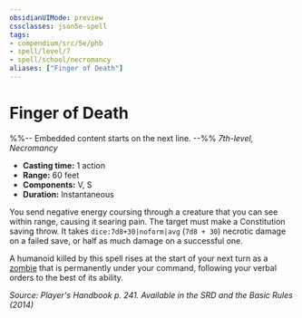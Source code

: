 ```yaml
---
obsidianUIMode: preview
cssclasses: json5e-spell
tags:
- compendium/src/5e/phb
- spell/level/7
- spell/school/necromancy
aliases: ["Finger of Death"]
---
```

# Finger of Death
%%-- Embedded content starts on the next line. --%%
*7th-level, Necromancy*  

- **Casting time:** 1 action
- **Range:** 60 feet
- **Components:** V, S
- **Duration:** Instantaneous

You send negative energy coursing through a creature that you can see within range, causing it searing pain. The target must make a Constitution saving throw. It takes `dice:7d8+30|noform|avg` (`7d8 + 30`) necrotic damage on a failed save, or half as much damage on a successful one.

A humanoid killed by this spell rises at the start of your next turn as a [zombie](2-Mechanics/CLI/bestiary/undead/zombie.md) that is permanently under your command, following your verbal orders to the best of its ability.

*Source: Player's Handbook p. 241. Available in the <span title='Systems Reference Document (5.1)'>SRD</span> and the Basic Rules (2014)*